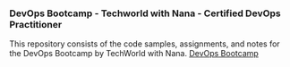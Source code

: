 ### DevOps Bootcamp - Techworld with Nana - Certified DevOps Practitioner

This repository consists of the code samples, assignments, and notes for the DevOps Bootcamp by TechWorld with Nana.
[DevOps Bootcamp](https://www.techworld-with-nana.com/devops-bootcamp)
